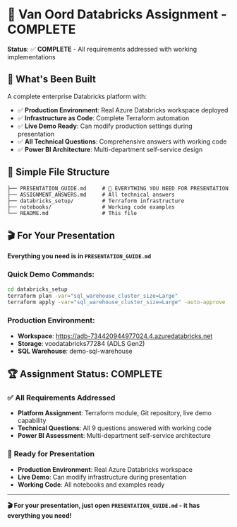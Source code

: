 # 🎯 Van Oord Databricks Assignment - COMPLETE

**Status**: ✅ **COMPLETE** - All requirements addressed with working implementations

## 🚀 **What's Been Built**

A complete enterprise Databricks platform with:
- ✅ **Production Environment**: Real Azure Databricks workspace deployed
- ✅ **Infrastructure as Code**: Complete Terraform automation
- ✅ **Live Demo Ready**: Can modify production settings during presentation
- ✅ **All Technical Questions**: Comprehensive answers with working code
- ✅ **Power BI Architecture**: Multi-department self-service design

## 📁 **Simple File Structure**

```
├── PRESENTATION_GUIDE.md     # 🎯 EVERYTHING YOU NEED FOR PRESENTATION
├── ASSIGNMENT_ANSWERS.md     # All technical answers
├── databricks_setup/         # Terraform infrastructure
├── notebooks/                # Working code examples
└── README.md                 # This file
```

## 🎬 **For Your Presentation**

**Everything you need is in `PRESENTATION_GUIDE.md`**

### **Quick Demo Commands:**
```bash
cd databricks_setup
terraform plan -var="sql_warehouse_cluster_size=Large"
terraform apply -var="sql_warehouse_cluster_size=Large" -auto-approve
```

### **Production Environment:**
- **Workspace**: https://adb-734420944977024.4.azuredatabricks.net
- **Storage**: voodatabricks77284 (ADLS Gen2)
- **SQL Warehouse**: demo-sql-warehouse

## 🏆 **Assignment Status: COMPLETE**

### ✅ **All Requirements Addressed**
- **Platform Assignment**: Terraform module, Git repository, live demo capability
- **Technical Questions**: All 9 questions answered with working code
- **Power BI Assessment**: Multi-department self-service architecture

### 🎯 **Ready for Presentation**
- **Production Environment**: Real Azure Databricks workspace
- **Live Demo**: Can modify infrastructure during presentation
- **Working Code**: All notebooks and examples ready

---

**🎬 For your presentation, just open `PRESENTATION_GUIDE.md` - it has everything you need!**
